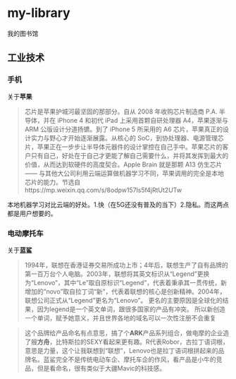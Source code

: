 # my-library
我的图书馆

## 工业技术
### 手机

关于**苹果**

> 芯片是苹果护城河最坚固的那部分。自从 2008 年收购芯片制造商 P.A. 半导体，并在 iPhone 4 和初代 iPad 上采用首颗自研处理器 A4，苹果逐渐与 ARM 公版设计分道扬镳。到了 iPhone 5 所采用的 A6 芯片，苹果真正的设计实力与野心才开始逐渐展露。从核心的 SoC，到协处理器、电源管理芯片，苹果正在一步步让半导体元器件的设计掌控在自己手中。苹果芯片的客户只有自己，好处在于自己才更能了解自己需要什么，并将其发挥到最大的价值，从而达到软硬件的高度契合。Apple Brain 就是那颗 A13 仿生芯片 —— 与其他大公司利用云端运算做机器学习不同，苹果调用的完全是本地芯片的能力。节选自https://mp.weixin.qq.com/s/8odpw157ls5f4jRtUt2UTw

本地机器学习对比云端的好处。1.快（在5G还没有普及的当下）2.隐私。而这两点都是用户想要的。

### 电动摩托车

关于**蓝鲨**

> 1994年，联想在香港证券交易所成功上市；4年后，联想生产了自有品牌的第一百万台个人电脑。2003年，联想将其英文标识从“Legend”更换为“Lenovo”，其中“Le”取自原标识“Legend”，代表着秉承其一贯传统，新增加的“novo”取自拉丁词“新”，代表着联想的核心是创新精神。2004年，联想公司正式从“Legend”更名为“Lenovo”。 更名的主要原因是全球化的结果，因为legend是一个英文单词，跟很多国家的产品有冲突。 所以新创造一个单词，赋予她意义，并且世界各地的域名可以一次性注册不会重复

> 这个品牌给产品命名有点意思，搞了个**ARK**产品系列组合，做电摩的企业造了艘**方舟**，比特斯拉的SEXY看起来更有趣。R代表Robor，古拉丁语词根，意思是力量，这个让我联想到“联想”，Lenovo也是拉丁语词根拼起来的品牌名。蓝鲨完全不是传统电动车企、摩托车企的作风，看产品是小牛的竞品，但是看命名，很有类似于大疆Mavic的科技感。


